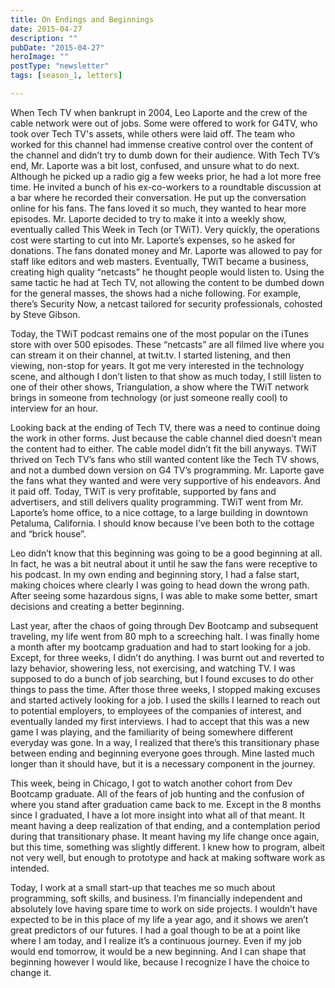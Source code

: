 ```yaml
---
title: On Endings and Beginnings
date: 2015-04-27
description: ""
pubDate: "2015-04-27"
heroImage: ""
postType: "newsletter"
tags: [season_1, letters]

---
```




When Tech TV when bankrupt in 2004, Leo Laporte and the crew of the cable network were out of jobs. Some were offered to work for G4TV, who took over Tech TV's assets, while others were laid off. The team who worked for this channel had immense creative control over the content of the channel and didn’t try to dumb down for their audience. With Tech TV’s end, Mr. Laporte was a bit lost, confused, and unsure what to do next. Although he picked up a radio gig a few weeks prior, he had a lot more free time. He invited a bunch of his ex-co-workers to a roundtable discussion at a bar where he recorded their conversation. He put up the conversation online for his fans. The fans loved it so much, they wanted to hear more episodes. Mr. Laporte decided to try to make it into a weekly show, eventually called This Week in Tech (or TWiT). Very quickly, the operations cost were starting to cut into Mr. Laporte’s expenses, so he asked for donations. The fans donated money and Mr. Laporte was allowed to pay for staff like editors and web masters. Eventually, TWiT became a business, creating high quality “netcasts” he thought people would listen to. Using the same tactic he had at Tech TV, not allowing the content to be dumbed down for the general masses, the shows had a niche following. For example, there’s Security Now, a netcast tailored for security professionals, cohosted by Steve Gibson.

Today, the TWiT podcast remains one of the most popular on the iTunes store with over 500 episodes. These “netcasts” are all filmed live where you can stream it on their channel, at twit.tv. I started listening, and then viewing, non-stop for years. It got me very interested in the technology scene, and although I don’t listen to that show as much today, I still listen to one of their other shows, Triangulation, a show where the TWiT network brings in someone from technology (or just someone really cool) to interview for an hour.

Looking back at the ending of Tech TV, there was a need to continue doing the work in other forms. Just because the cable channel died doesn’t mean the content had to either. The cable model didn’t fit the bill anyways. TWiT thrived on Tech TV’s fans who still wanted content like the Tech TV shows, and not a dumbed down version on G4 TV’s programming. Mr. Laporte gave the fans what they wanted and were very supportive of his endeavors. And it paid off. Today, TWiT is very profitable, supported by fans and advertisers, and still delivers quality programming. TWiT went from Mr. Laporte’s home office, to a nice cottage, to a large building in downtown Petaluma, California. I should know because I’ve been both to the cottage and “brick house”.

Leo didn’t know that this beginning was going to be a good beginning at all. In fact, he was a bit neutral about it until he saw the fans were receptive to his podcast. In my own ending and beginning story, I had a false start, making choices where clearly I was going to head down the wrong path. After seeing some hazardous signs, I was able to make some better, smart decisions and creating a better beginning.

Last year, after the chaos of going through Dev Bootcamp and subsequent traveling, my life went from 80 mph to a screeching halt. I was finally home a month after my bootcamp graduation and had to start looking for a job. Except, for three weeks, I didn’t do anything. I was burnt out and reverted to lazy behavior, showering less, not exercising, and watching TV. I was supposed to do a bunch of job searching, but I found excuses to do other things to pass the time. After those three weeks, I stopped making excuses and started actively looking for a job. I used the skills I learned to reach out to potential employers, to employees of the companies of interest, and eventually landed my first interviews. I had to accept that this was a new game I was playing, and the familiarity of being somewhere different everyday was gone. In a way, I realized that there’s this transitionary phase between ending and beginning everyone goes through. Mine lasted much longer than it should have, but it is a necessary component in the journey.

This week, being in Chicago, I got to watch another cohort from Dev Bootcamp graduate. All of the fears of job hunting and the confusion of where you stand after graduation came back to me. Except in the 8 months since I graduated, I have a lot more insight into what all of that meant. It meant having a deep realization of that ending, and a contemplation period during that transitionary phase. It meant having my life change once again, but this time, something was slightly different. I knew how to program, albeit not very well, but enough to prototype and hack at making software work as intended.

Today, I work at a small start-up that teaches me so much about programming, soft skills, and business. I’m financially independent and absolutely love having spare time to work on side projects. I wouldn’t have expected to be in this place of my life a year ago, and it shows we aren’t great predictors of our futures. I had a goal though to be at a point like where I am today, and I realize it’s a continuous journey. Even if my job would end tomorrow, it would be a new beginning. And I can shape that beginning however I would like, because I recognize I have the choice to change it.
